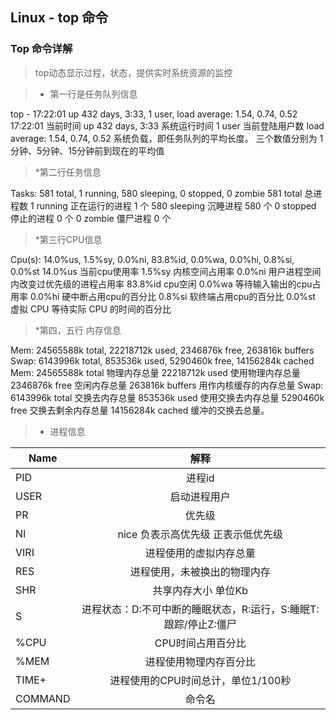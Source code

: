 ## Linux - top 命令

### Top 命令详解

>top动态显示过程，状态，提供实时系统资源的监控

>* 第一行是任务队列信息

top - 17:22:01 up 432 days,  3:33,  1 user,  load average: 1.54, 0.74, 0.52
17:22:01 当前时间
up 432 days,  3:33 系统运行时间
1 user  当前登陆用户数
load average: 1.54, 0.74, 0.52  系统负载，即任务队列的平均长度。 三个数值分别为  1分钟、5分钟、15分钟前到现在的平均值

>*第二行任务信息

Tasks: 581 total,   1 running, 580 sleeping,   0 stopped,   0 zombie
581 total 总进程数
1 running  正在运行的进程 1 个
580 sleeping  沉睡进程 580 个
0 stopped   停止的进程 0 个
0 zombie  僵尸进程 0 个

>*第三行CPU信息

Cpu(s): 14.0%us,  1.5%sy,  0.0%ni, 83.8%id,  0.0%wa,  0.0%hi,  0.8%si,  0.0%st
14.0%us  当前cpu使用率
1.5%sy  内核空间占用率
0.0%ni  用户进程空间内改变过优先级的进程占用率
83.8%id  cpu空闲
0.0%wa  等待输入输出的cpu占用率
0.0%hi  硬中断占用cpu的百分比
0.8%si 软终端占用cpu的百分比
0.0%st 虚拟 CPU 等待实际 CPU 的时间的百分比

>*第四，五行 内存信息

Mem:  24565588k total, 22218712k used,  2346876k free,   263816k buffers
Swap:  6143996k total,   853536k used,  5290460k free, 14156284k cached
Mem:  24565588k total 物理内存总量
22218712k used  使用物理内存总量
2346876k free  空闲内存总量
263816k buffers 用作内核缓存的内存总量
Swap:  6143996k total 交换去内存总量
853536k used 使用交换去内存总量
5290460k free 交换去剩余内存总量
14156284k cached 缓冲的交换去总量。

>* 进程信息

|Name|解释|
|----|:--:|
|PID|进程id|
|USER|启动进程用户|
|PR|优先级|
|NI|nice 负表示高优先级 正表示低优先级|
|VIRI|进程使用的虚拟内存总量|
|RES|进程使用，未被换出的物理内存|
|SHR|共享内存大小 单位Kb|
|S|进程状态：D:不可中断的睡眠状态，R:运行，S:睡眠T:跟踪/停止Z:僵尸|
|%CPU|CPU时间占用百分比|
|%MEM|进程使用物理内存百分比|
|TIME+|进程使用的CPU时间总计，单位1/100秒|
|COMMAND|命令名|

